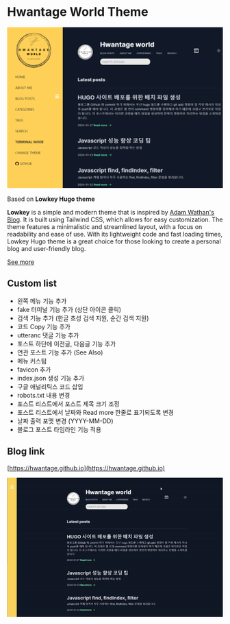 # Hwantage World Theme

![Hwantage world cover image](./cover.png)

Based on **Lowkey Hugo theme**

**Lowkey** is a simple and modern theme that is inspired by [Adam Wathan's Blog](https://adamwathan.me/). It is built using Tailwind CSS, which allows for easy customization. The theme features a minimalistic and streamlined layout, with a focus on readability and ease of use. With its lightweight code and fast loading times, Lowkey Hugo theme is a great choice for those looking to create a personal blog and user-friendly blog.

[See more](https://github.com/nixentric/Lowkey-Hugo-Theme)

## Custom list

* 왼쪽 메뉴 기능 추가
* fake 터미널 기능 추가 (상단 아이콘 클릭)
* 검색 기능 추가 (한글 초성 검색 지원, 순간 검색 지원)
* 코드 Copy 기능 추가
* utteranc 댓글 기능 추가
* 포스트 하단에 이전글, 다음글 기능 추가
* 연관 포스트 기능 추가 (See Also)
* 메뉴 커스텀
* favicon 추가
* index.json 생성 기능 추가
* 구글 애널리틱스 코드 삽입
* robots.txt 내용 변경
* 포스트 리스트에서 포스트 제목 크기 조정
* 포스트 리스트에서 날짜와 Read more 한줄로 표기되도록 변경
* 날짜 출력 포맷 변경 (YYYY-MM-DD)
* 블로그 포스트 타임라인 기능 적용

## Blog link

[https://hwantage.github.io](https://hwantage.github.io)

![Hwantage world cover image](./cover.gif)